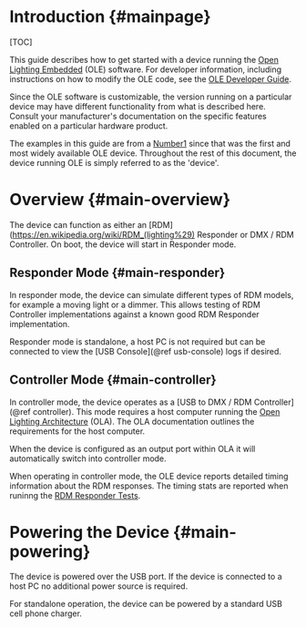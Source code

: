 Introduction     {#mainpage}
================

[TOC]

This guide describes how to get started with a device running the
[Open Lighting Embedded](https://www.openlighting.org/ole/) (OLE) software. For
developer information, including instructions on how to modify the OLE code,
see the [OLE Developer Guide](http://docs.openlighting.org/ja-rule/doc/latest/).

Since the OLE software is customizable, the version running on a particular
device may have different functionality from what is described here. Consult
your manufacturer's documentation on the specific features enabled on a
particular hardware product.

The examples in this guide are from a
[Number1](https://www.openlighting.org/ole/number1/) since that was the first
and most widely available OLE device. Throughout the rest of this document, the
device running OLE is simply referred to as the 'device'.


# Overview {#main-overview}

The device can function as either an
[RDM](https://en.wikipedia.org/wiki/RDM_(lighting%29) Responder or DMX / RDM
Controller. On boot, the device will start in Responder mode.

## Responder Mode {#main-responder}

In responder mode, the device can simulate different types of RDM models, for
example a moving light or a dimmer. This allows testing of RDM Controller
implementations against a known good RDM Responder implementation.

Responder mode is standalone, a host PC is not required but can be connected to
view the [USB Console](@ref usb-console) logs if desired.

## Controller Mode {#main-controller}

In controller mode, the device operates as a
[USB to DMX / RDM Controller](@ref controller). This mode requires a host computer running the
[Open Lighting Architecture](https://www.openlighting.org/ola/) (OLA). The OLA
documentation outlines the requirements for the host computer.

When the device is configured as an output port within OLA it will
automatically switch into controller mode.

When operating in controller mode, the OLE device reports detailed timing
information about the RDM responses. The timing stats are reported when runinng
the [RDM Responder
Tests](https://www.openlighting.org/rdm-tools/rdm-responder-tests/).

# Powering the Device {#main-powering}

The device is powered over the USB port. If the device is connected to a host
PC no additional power source is required.

For standalone operation, the device can be powered by a standard USB cell
phone charger.
